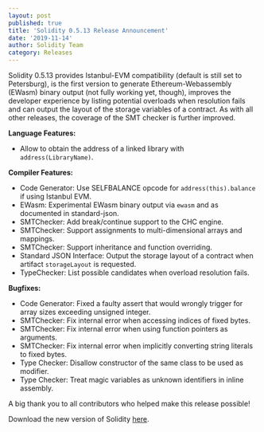```yaml
---
layout: post
published: true
title: 'Solidity 0.5.13 Release Announcement'
date: '2019-11-14'
author: Solidity Team
category: Releases
---
```


Solidity 0.5.13 provides Istanbul-EVM compatibility (default is still set to
Petersburg), is the first version to generate Ethereum-Webassembly (EWasm)
binary output (not fully working yet, though), improves the developer experience
by listing potential overloads when resolution fails and can output the layout
of the storage variables of a contract. As with all other releases, the coverage
of the SMT checker is further improved.

**Language Features:**

- Allow to obtain the address of a linked library with `address(LibraryName)`.

**Compiler Features:**

- Code Generator: Use SELFBALANCE opcode for `address(this).balance` if using
  Istanbul EVM.
- EWasm: Experimental EWasm binary output via `ewasm` and as documented in
  standard-json.
- SMTChecker: Add break/continue support to the CHC engine.
- SMTChecker: Support assignments to multi-dimensional arrays and mappings.
- SMTChecker: Support inheritance and function overriding.
- Standard JSON Interface: Output the storage layout of a contract when artifact
  `storageLayout` is requested.
- TypeChecker: List possible candidates when overload resolution fails.

**Bugfixes:**

- Code Generator: Fixed a faulty assert that would wrongly trigger for array
  sizes exceeding unsigned integer.
- SMTChecker: Fix internal error when accessing indices of fixed bytes.
- SMTChecker: Fix internal error when using function pointers as arguments.
- SMTChecker: Fix internal error when implicitly converting string literals to
  fixed bytes.
- Type Checker: Disallow constructor of the same class to be used as modifier.
- Type Checker: Treat magic variables as unknown identifiers in inline assembly.

A big thank you to all contributors who helped make this release possible!

Download the new version of Solidity
[here](https://github.com/ethereum/solidity/releases/tag/v0.5.13).
